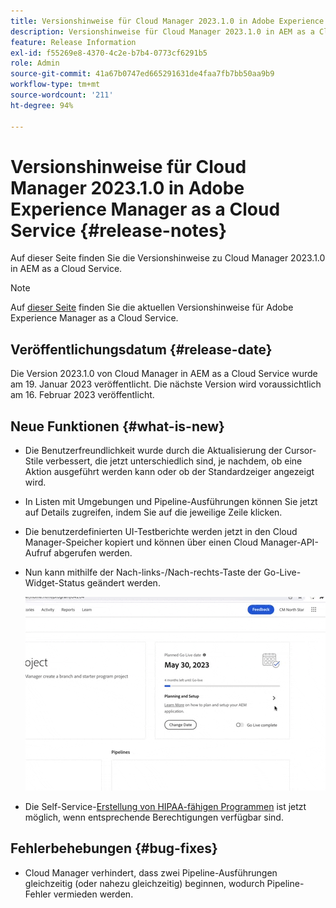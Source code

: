 ```yaml
---
title: Versionshinweise für Cloud Manager 2023.1.0 in Adobe Experience Manager as a Cloud Service
description: Versionshinweise für Cloud Manager 2023.1.0 in AEM as a Cloud Service.
feature: Release Information
exl-id: f55269e8-4370-4c2e-b7b4-0773cf6291b5
role: Admin
source-git-commit: 41a67b0747ed665291631de4faa7fb7bb50aa9b9
workflow-type: tm+mt
source-wordcount: '211'
ht-degree: 94%

---
```


# Versionshinweise für Cloud Manager 2023.1.0 in Adobe Experience Manager as a Cloud Service {#release-notes}

Auf dieser Seite finden Sie die Versionshinweise zu Cloud Manager 2023.1.0 in AEM as a Cloud Service.

>[!NOTE]
>
>Auf [dieser Seite](/help/release-notes/release-notes-cloud/release-notes-current.md) finden Sie die aktuellen Versionshinweise für Adobe Experience Manager as a Cloud Service.

## Veröffentlichungsdatum {#release-date}

Die Version 2023.1.0 von Cloud Manager in AEM as a Cloud Service wurde am 19. Januar 2023 veröffentlicht. Die nächste Version wird voraussichtlich am 16. Februar 2023 veröffentlicht.

## Neue Funktionen {#what-is-new}

* Die Benutzerfreundlichkeit wurde durch die Aktualisierung der Cursor-Stile verbessert, die jetzt unterschiedlich sind, je nachdem, ob eine Aktion ausgeführt werden kann oder ob der Standardzeiger angezeigt wird.

* In Listen mit Umgebungen und Pipeline-Ausführungen können Sie jetzt auf Details zugreifen, indem Sie auf die jeweilige Zeile klicken.

* Die benutzerdefinierten UI-Testberichte werden jetzt in den Cloud Manager-Speicher kopiert und können über einen Cloud Manager-API-Aufruf abgerufen werden.

* Nun kann mithilfe der Nach-links-/Nach-rechts-Taste der Go-Live-Widget-Status geändert werden.

  ![Go-Live-Widget-Übergänge](/help/implementing/cloud-manager/release-notes/assets/go-live-transitions.gif)

* Die Self-Service-[Erstellung von HIPAA-fähigen Programmen](/help/implementing/cloud-manager/getting-access-to-aem-in-cloud/creating-production-programs.md) ist jetzt möglich, wenn entsprechende Berechtigungen verfügbar sind.

## Fehlerbehebungen {#bug-fixes}

* Cloud Manager verhindert, dass zwei Pipeline-Ausführungen gleichzeitig (oder nahezu gleichzeitig) beginnen, wodurch Pipeline-Fehler vermieden werden.
